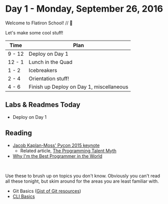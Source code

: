 # Day 1 - Monday, September 26, 2016

Welcome to Flatiron School! // :blue_heart:

Let's make some cool stuff!

Time        |   Plan   |
----------------|-------
9 - 12          | Deploy on Day 1
12 - 1    | Lunch in the Quad
1 - 2     | Icebreakers
2 - 4     | Orientation stuff!
4 - 6     | Finish up Deploy on Day 1, miscellaneous

## Labs & Readmes Today

  * Deploy on Day 1

## Reading

* [Jacob Kaplan-Moss' Pycon 2015 keynote](https://www.youtube.com/watch?v=hIJdFxYlEKE)
    * Related article, [The Programming Talent Myth](https://lwn.net/Articles/641779/)
* [Why I'm the Best Programmer in the World](http://blog.codinghorror.com/why-im-the-best-programmer-in-the-world/)

<br>

Use these to brush up on topics you don't know. Obviously you can't read all these tonight, but skim around for the areas you are least familiar with.

* Git Basics ([Gist of Git resources](https://gist.github.com/aviflombaum/0d1c335291350a2e4036))
* [CLI Basics](https://learn.co/lessons/cli-basics)
